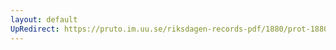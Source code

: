 ```yaml
---
layout: default
UpRedirect: https://pruto.im.uu.se/riksdagen-records-pdf/1880/prot-1880--ak--015.pdf
---
```

